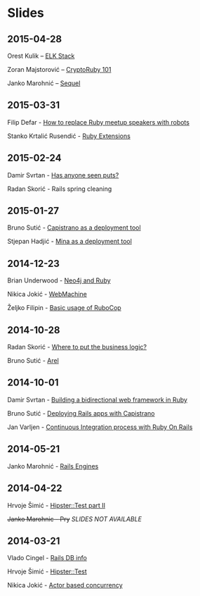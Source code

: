 # Slides

## 2015-04-28

Orest Kulik – [ELK Stack](https://github.com/okulik/elastic-rubyzg)

Zoran Majstorović – [CryptoRuby 101](https://speakerdeck.com/zmajstor/cryptoruby-101)

Janko Marohnić – [Sequel](https://speakerdeck.com/janko_m/sequel)

## 2015-03-31
Filip Defar - [How to replace Ruby meetup speakers with robots](http://www.refactorit.co/talks/robots/)

Stanko Krtalić Rusendić - [Ruby Extensions](https://github.com/rubyzg/slides/blob/master/2015-03-31/ruby_extensions.pdf)

## 2015-02-24
Damir Svrtan - [Has anyone seen puts?](http://slides.com/damirsvrtan/ruby-talks-1-9#/)

Radan Skorić - Rails spring cleaning

## 2015-01-27
Bruno Sutić - [Capistrano as a deployment tool](https://speakerdeck.com/brunosutic/capistrano-vs-mina-capistrano-demo-talk)

Stjepan Hadjić - [Mina as a deployment tool](http://slides.com/stjepanhadjic/mina/#/)

## 2014-12-23
Brian Underwood - [Neo4j and Ruby](http://www.brian-underwood.codes/asciidoc-slides/content/presentation/neo4j-ruby/)

Nikica Jokić - [WebMachine](https://speakerdeck.com/neektza/building-well-defined-apis-part-1-proper-http)

Željko Filipin - [Basic usage of RuboCop](http://filipin.eu/rubocop/)

## 2014-10-28
Radan Skorić - [Where to put the business logic?](http://radanskoric.github.io/ror_business_logic_presentation/#/)

Bruno Sutić - [Arel](https://speakerdeck.com/brunosutic/introduction-to-arel)

## 2014-10-01
Damir Svrtan - [Building a bidirectional web framework in Ruby](http://slides.com/damirsvrtan/bidirectional-ruby-framework#)

Bruno Sutić - [Deploying Rails apps with Capistrano](https://speakerdeck.com/brunosutic/deploying-rails-apps-with-capistrano)

Jan Varljen - [Continuous Integration process with Ruby On Rails](http://slides.com/janvarljen/rubyonrailsci#/)

## 2014-05-21
Janko Marohnić - [Rails Engines](https://speakerdeck.com/janko_m/rails-engines)

## 2014-04-22
Hrvoje Šimić - [Hipster::Test part II](https://github.com/shime/hipster_test)

~~Janko Marohnic - Pry~~ *SLIDES NOT AVAILABLE*

## 2014-03-21
Vlado Cingel - [Rails DB info](http://vlado.github.io/slides/2014-03-21-RubyZG-rails-db-info)

Hrvoje Šimić - [Hipster::Test](https://github.com/shime/hipster_test)

Nikica Jokić - [Actor based concurrency](https://github.com/neektza/actor_demo)
